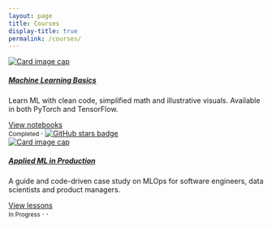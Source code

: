 ```yaml
---
layout: page
title: Courses
display-title: true
permalink: /courses/
---
```


<div class="card-deck mt-4">

  <div class="card ai-card">
    <a href="https://github.com/madewithml/basics" target="_blank">
      <img class="card-img-top" src="/assets/images/courses/machine-learning-basics/card.png" alt="Card image cap">
    </a>
    <div class="card-body">
      <a href="https://github.com/madewithml/basics" target="_blank">
        <h5 class="card-title">Machine Learning Basics</h5>
      </a>
      <p class="card-text">Learn ML with clean code, simplified math and illustrative visuals. Available in both PyTorch and TensorFlow.</p>
      <a href="https://github.com/madewithml/basics" target="_blank" class="btn btn-sm btn-outline-secondary">
        <i class="fas fa-sm fa-arrow-right mr-1"></i>View notebooks
      </a>
    </div>
    <div class="card-footer">
      <small class="text-muted mr-1">Completed</small>
      &middot;
      <a href="https://github.com/madewithml/basics" target="_blank" class="card-footer-link">
        <img src="https://img.shields.io/github/stars/madewithml/basics.svg?label=&style=social" class="ai-resource-badge mx-1" alt="GitHub stars badge">
      </a>
    </div>
  </div>

  <div class="card ai-card">
    <a href="{% link _courses/applied-ml-in-production.md %}">
      <img class="card-img-top" src="/assets/images/courses/applied-ml-in-production/card.png" alt="Card image cap">
    </a>
    <div class="card-body">
      <a href="{% link _courses/applied-ml-in-production.md %}">
        <h5 class="card-title">Applied ML in Production</h5>
      </a>
      <p class="card-text">A guide and code-driven case study on MLOps for software engineers, data scientists and product managers.</p>
      <a href="{% link _courses/applied-ml-in-production.md %}" class="btn btn-sm btn-outline-secondary">
        <i class="fas fa-sm fa-arrow-right mr-1"></i>View lessons
      </a>
    </div>
    <div class="card-footer">
      <small class="text-muted mr-1">In Progress</small>
      &middot;
      <a href="https://github.com/madewithml/tagifai" target="_blank">
        <i class="fab fa-github ai-color-dark mx-1"></i>
      </a>
      &middot;
      <a href="https://www.youtube.com/playlist?list=PLqy_sIcckLC2jrxQhyqWDhL_9Uwxz8UFq" target="_blank">
        <i class="fab fa-youtube ai-color-danger mx-1"></i>
      </a>
    </div>
  </div>

</div>
